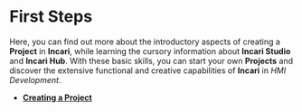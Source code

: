 # First Steps

Here, you can find out more about the introductory aspects of creating a **Project** in **Incari**, while learning the cursory information about **Incari Studio** and **Incari Hub**. With these basic skills, you can start your own **Projects** and discover the extensive functional and creative capabilities of **Incari** in *HMI Development*. 

* [**Creating a Project**](creating-a-project2.md)
<!--* [**Incari Hub**](incari-hub.md)
* [**Incari Studio**](incari-studio.md)-->